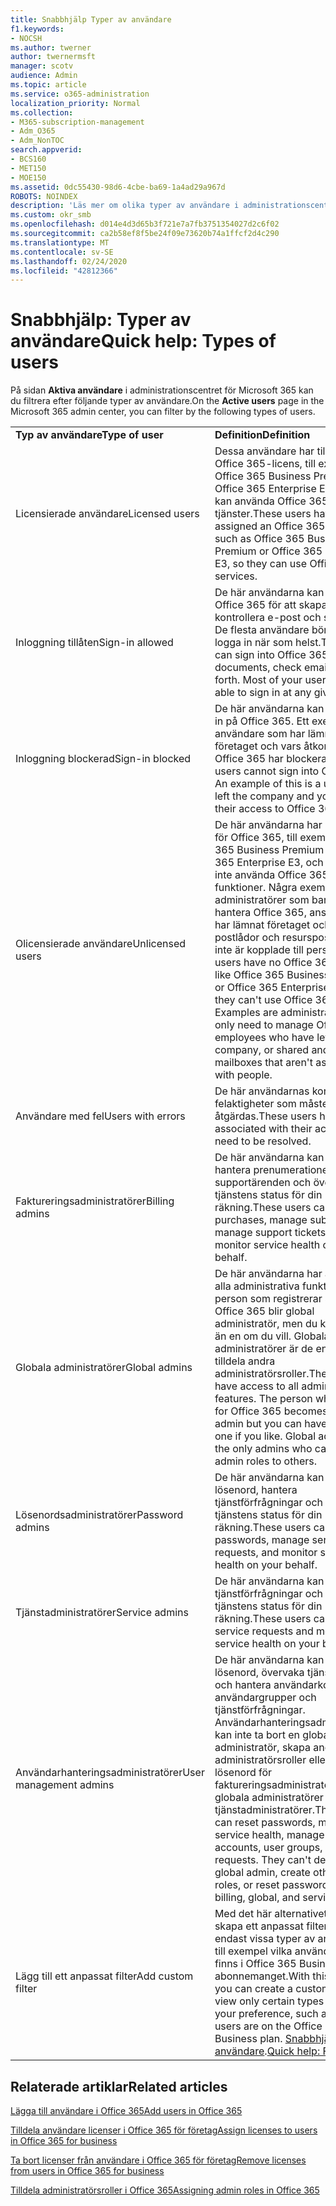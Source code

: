 ```yaml
---
title: Snabbhjälp Typer av användare
f1.keywords:
- NOCSH
ms.author: twerner
author: twernermsft
manager: scotv
audience: Admin
ms.topic: article
ms.service: o365-administration
localization_priority: Normal
ms.collection:
- M365-subscription-management
- Adm_O365
- Adm_NonTOC
search.appverid:
- BCS160
- MET150
- MOE150
ms.assetid: 0dc55430-98d6-4cbe-ba69-1a4ad29a967d
ROBOTS: NOINDEX
description: 'Läs mer om olika typer av användare i administrationscentret. '
ms.custom: okr_smb
ms.openlocfilehash: d014e4d3d65b3f721e7a7fb3751354027d2c6f02
ms.sourcegitcommit: ca2b58ef8f5be24f09e73620b74a1ffcf2d4c290
ms.translationtype: MT
ms.contentlocale: sv-SE
ms.lasthandoff: 02/24/2020
ms.locfileid: "42812366"
---
```

# <a name="quick-help-types-of-users"></a><span data-ttu-id="36640-103">Snabbhjälp: Typer av användare</span><span class="sxs-lookup"><span data-stu-id="36640-103">Quick help: Types of users</span></span>

<span data-ttu-id="36640-104">På sidan **Aktiva användare** i administrationscentret för Microsoft 365 kan du filtrera efter följande typer av användare.</span><span class="sxs-lookup"><span data-stu-id="36640-104">On the **Active users** page in the Microsoft 365 admin center, you can filter by the following types of users.</span></span> 
  
|||
|:-----|:-----|
|<span data-ttu-id="36640-105">**Typ av användare**</span><span class="sxs-lookup"><span data-stu-id="36640-105">**Type of user**</span></span> <br/> |<span data-ttu-id="36640-106">**Definition**</span><span class="sxs-lookup"><span data-stu-id="36640-106">**Definition**</span></span> <br/> |
|<span data-ttu-id="36640-107">Licensierade användare</span><span class="sxs-lookup"><span data-stu-id="36640-107">Licensed users</span></span>  <br/> |<span data-ttu-id="36640-108">Dessa användare har tilldelats en Office 365-licens, till exempel Office 365 Business Premium eller Office 365 Enterprise E3, så att de kan använda Office 365-tjänster.</span><span class="sxs-lookup"><span data-stu-id="36640-108">These users have been assigned an Office 365 license, such as Office 365 Business Premium or Office 365 Enterprise E3, so they can use Office 365 services.</span></span>  <br/> |
|<span data-ttu-id="36640-109">Inloggning tillåten</span><span class="sxs-lookup"><span data-stu-id="36640-109">Sign-in allowed</span></span>  <br/> |<span data-ttu-id="36640-p101">De här användarna kan logga in i Office 365 för att skapa dokument, kontrollera e-post och så vidare. De flesta användare bör kunna logga in när som helst.</span><span class="sxs-lookup"><span data-stu-id="36640-p101">These users can sign into Office 365 to create documents, check email, and so forth. Most of your users should be able to sign in at any given time.</span></span>  <br/> |
|<span data-ttu-id="36640-112">Inloggning blockerad</span><span class="sxs-lookup"><span data-stu-id="36640-112">Sign-in blocked</span></span>  <br/> |<span data-ttu-id="36640-p102">De här användarna kan inte logga in på Office 365. Ett exempel är en användare som har lämnat företaget och vars åtkomst till Office 365 har blockerats.</span><span class="sxs-lookup"><span data-stu-id="36640-p102">These users cannot sign into Office 365. An example of this is a user who left the company and you blocked their access to Office 365.</span></span>  <br/> |
|<span data-ttu-id="36640-115">Olicensierade användare</span><span class="sxs-lookup"><span data-stu-id="36640-115">Unlicensed users</span></span>  <br/> |<span data-ttu-id="36640-p103">De här användarna har ingen licens för Office 365, till exempel Office 365 Business Premium eller Office 365 Enterprise E3, och kan därför inte använda Office 365-funktioner. Några exempel är administratörer som bara behöver hantera Office 365, anställda som har lämnat företaget och delade postlådor och resurspostlådor som inte är kopplade till personer.</span><span class="sxs-lookup"><span data-stu-id="36640-p103">These users have no Office 365 license, like Office 365 Business Premium or Office 365 Enterprise E3, so they can't use Office 365 features. Examples are administrators who only need to manage Office 365, employees who have left the company, or shared and resource mailboxes that aren't associated with people.</span></span>  <br/> |
|<span data-ttu-id="36640-118">Användare med fel</span><span class="sxs-lookup"><span data-stu-id="36640-118">Users with errors</span></span>  <br/> |<span data-ttu-id="36640-119">De här användarnas konton har felaktigheter som måste åtgärdas.</span><span class="sxs-lookup"><span data-stu-id="36640-119">These users have errors associated with their account that need to be resolved.</span></span>  <br/> |
|<span data-ttu-id="36640-120">Faktureringsadministratörer</span><span class="sxs-lookup"><span data-stu-id="36640-120">Billing admins</span></span>  <br/> |<span data-ttu-id="36640-121">De här användarna kan göra inköp, hantera prenumerationer, hantera supportärenden och övervaka tjänstens status för din räkning.</span><span class="sxs-lookup"><span data-stu-id="36640-121">These users can make purchases, manage subscriptions, manage support tickets, and monitor service health on your behalf.</span></span>  <br/> |
|<span data-ttu-id="36640-122">Globala administratörer</span><span class="sxs-lookup"><span data-stu-id="36640-122">Global admins</span></span>  <br/> |<span data-ttu-id="36640-p104">De här användarna har åtkomst till alla administrativa funktioner. Den person som registrerar sig för Office 365 blir global administratör, men du kan ha fler än en om du vill. Globala administratörer är de enda som kan tilldela andra administratörsroller.</span><span class="sxs-lookup"><span data-stu-id="36640-p104">These users have access to all administrative features. The person who signs up for Office 365 becomes a global admin but you can have more than one if you like. Global admins are the only admins who can assign admin roles to others.</span></span>  <br/> |
|<span data-ttu-id="36640-126">Lösenordsadministratörer</span><span class="sxs-lookup"><span data-stu-id="36640-126">Password admins</span></span>  <br/> |<span data-ttu-id="36640-127">De här användarna kan återställa lösenord, hantera tjänstförfrågningar och övervaka tjänstens status för din räkning.</span><span class="sxs-lookup"><span data-stu-id="36640-127">These users can reset passwords, manage service requests, and monitor service health on your behalf.</span></span>  <br/> |
|<span data-ttu-id="36640-128">Tjänstadministratörer</span><span class="sxs-lookup"><span data-stu-id="36640-128">Service admins</span></span>  <br/> |<span data-ttu-id="36640-129">De här användarna kan hantera tjänstförfrågningar och övervaka tjänstens status för din räkning.</span><span class="sxs-lookup"><span data-stu-id="36640-129">These users can manage service requests and monitor service health on your behalf.</span></span>  <br/> |
|<span data-ttu-id="36640-130">Användarhanteringsadministratörer</span><span class="sxs-lookup"><span data-stu-id="36640-130">User management admins</span></span>  <br/> |<span data-ttu-id="36640-p105">De här användarna kan återställa lösenord, övervaka tjänstens status och hantera användarkonton, användargrupper och tjänstförfrågningar. Användarhanteringsadministratörer kan inte ta bort en global administratör, skapa andra administratörsroller eller återställa lösenord för faktureringsadministratörer, globala administratörer eller tjänstadministratörer.</span><span class="sxs-lookup"><span data-stu-id="36640-p105">These users can reset passwords, monitor service health, manage user accounts, user groups, and service requests. They can't delete a global admin, create other admin roles, or reset passwords for billing, global, and service admins.</span></span>  <br/> |
|<span data-ttu-id="36640-133">Lägg till ett anpassat filter</span><span class="sxs-lookup"><span data-stu-id="36640-133">Add custom filter</span></span>  <br/> |<span data-ttu-id="36640-134">Med det här alternativet kan du skapa ett anpassat filter för att visa endast vissa typer av användare, till exempel vilka användare som finns i Office 365 Business-abonnemanget.</span><span class="sxs-lookup"><span data-stu-id="36640-134">With this option, you can create a custom filter to view only certain types of users of your preference, such as which users are on the Office 365 Business plan.</span></span> <span data-ttu-id="36640-135">[Snabbhjälp: Filtrera användare](https://support.office.com/article/8ac6a63c-04d8-4ceb-91af-d7e27b6eac0c).</span><span class="sxs-lookup"><span data-stu-id="36640-135">[Quick help: Filter users](https://support.office.com/article/8ac6a63c-04d8-4ceb-91af-d7e27b6eac0c).</span></span>  <br/> |
   
## <a name="related-articles"></a><span data-ttu-id="36640-136">Relaterade artiklar</span><span class="sxs-lookup"><span data-stu-id="36640-136">Related articles</span></span>

[<span data-ttu-id="36640-137">Lägga till användare i Office 365</span><span class="sxs-lookup"><span data-stu-id="36640-137">Add users in Office 365</span></span>](../add-users/add-users.md)
    
[<span data-ttu-id="36640-138">Tilldela användare licenser i Office 365 för företag</span><span class="sxs-lookup"><span data-stu-id="36640-138">Assign licenses to users in Office 365 for business</span></span>](../manage/assign-licenses-to-users.md)
    
[<span data-ttu-id="36640-139">Ta bort licenser från användare i Office 365 för företag</span><span class="sxs-lookup"><span data-stu-id="36640-139">Remove licenses from users in Office 365 for business</span></span>](../manage/remove-licenses-from-users.md)
    
[<span data-ttu-id="36640-140">Tilldela administratörsroller i Office 365</span><span class="sxs-lookup"><span data-stu-id="36640-140">Assigning admin roles in Office 365</span></span>](../add-users/assign-admin-roles.md)
    

